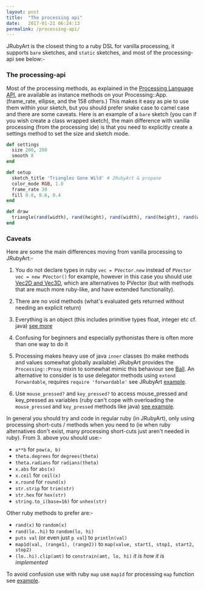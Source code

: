 ```yaml
---
layout: post
title:  "The processing api"
date:   2017-01-21 06:24:13
permalink: /processing-api/
---
```


JRubyArt is the closest thing to a ruby DSL for vanilla processing, it supports `bare` sketches, and `static` sketches, and most of the processing-api see below:-

### The processing-api

Most of the processing methods, as explained in the [Processing Language API][processing], are available as instance methods on your Processing::App. (frame_rate, ellipse, and the 158 others.) This makes it easy as pie to use them within your sketch, but you should prefer snake case to camel case and there are some caveats. Here is an example of a `bare` sketch (you can if you wish create a class wrapped sketch), the main difference with vanilla processing (from the processing ide) is that you need to explicitly create a settings method to set the size and sketch mode.

``` ruby
def settings
  size 200, 200
  smooth 8
end

def setup
  sketch_title 'Triangles Gone Wild' # JRubyArt & propane
  color_mode RGB, 1.0
  frame_rate 30
  fill 0.8, 0.6, 0.4
end

def draw
  triangle(rand(width), rand(height), rand(width), rand(height), rand(width), rand(height))
end

```

### Caveats

Here are some the main differences moving from vanilla processing to JRubyArt:-

1. You do not declare types in ruby `vec = PVector.new` instead of `PVector vec = new PVector()` for example, however in this case you should use [Vec2D and Vec3D][vec], which are alternatives to PVector (but with methods that are much more ruby-like, and have extended functionality).

2. There are no void methods (what's evaluated gets returned without needing an explicit return)

3. Everything is an object (this includes primitive types float, integer etc cf. java) [see more][about]
4. Confusing for beginners and especially pythonistas there is often more than one way to do it

5. Processing makes heavy use of java `inner` classes (to make methods and values somewhat globally available) JRubyArt provides the `Processing::Proxy` mixin to somewhat mimic this behaviour see [Ball][ball]. An alternative to consider is to use delegator methods using `extend Forwardable`, requires `require 'forwardable'` see JRubyArt [example][].

6. Use `mouse_pressed?` and `key_pressed?` to access mouse_pressed and key_pressed as variables (ruby can't cope with overloading the `mouse_pressed` and `key_pressed` methods like java) [see example][mouse_pressed?].


In general you should try and code in regular ruby (in JRubyArt), only using processing short-cuts / methods when you need to (ie when ruby alternatives don't exist, many processing short-cuts just aren't needed in ruby). From 3. above you should use:-

* `a**b` for `pow(a, b)`
* `theta.degrees` for `degrees(theta)`
* `theta.radians` for `radians(theta)`
* `x.abs` for `abs(x)`
* `x.ceil` for `ceil(x)`
* `x.round` for `round(x)`
* `str.strip` for `trim(str)`
* `str.hex` for `hex(str)`
* `string.to_i(base=16)` for `unhex(str)`

Other ruby methods to prefer are:-

* `rand(x)` to `random(x)`
* `rand(lo..hi)` to `random(lo, hi)`
* `puts val` (or even just `p val`) to `println(val)`
* `map1d(val, (range1), (range2))` to `map(value, start1, stop1, start2, stop2)`
* `(lo..hi).clip(amt)` to `constrain(amt, lo, hi)` _it is how it is implemented_

To avoid confusion use with ruby `map` use `map1d` for processing `map` function see [example][map1d].

[script]:https://atom.io/packages/script
[about]:https://www.ruby-lang.org/en/about/
[vec]:https://ruby-processing.github.io/JRubyArt/classes.html
[ball]:https://github.com/ruby-processing/JRubyArt-examples/blob/master/contributed/circle_collision.rb
[example]:https://github.com/ruby-processing/JRubyArt-examples/blob/master/external_library/gem/toxiclibs/soft_body/library/blanket/lib/particle.rb
[processing]:https://processing.org/reference/
[map1d]:https://github.com/ruby-processing/JRubyArt-examples/blob/master/contributed/circles.rb
[mouse_pressed?]:https://github.com/ruby-processing/JrubyArt-examples/blob/master/contributed/re_sample.rb
